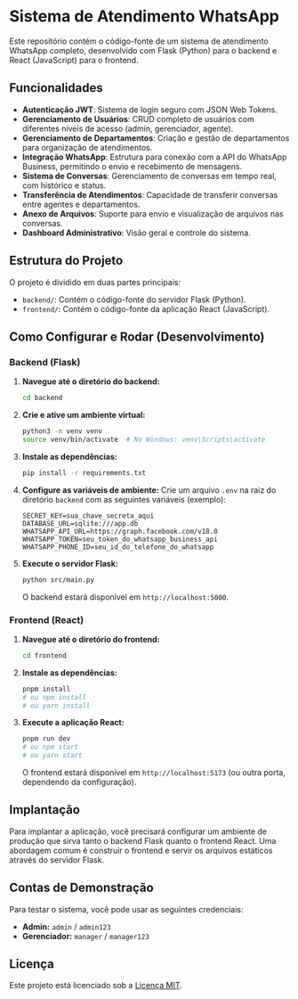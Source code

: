 # Sistema de Atendimento WhatsApp

Este repositório contém o código-fonte de um sistema de atendimento WhatsApp completo, desenvolvido com Flask (Python) para o backend e React (JavaScript) para o frontend.

## Funcionalidades

- **Autenticação JWT**: Sistema de login seguro com JSON Web Tokens.
- **Gerenciamento de Usuários**: CRUD completo de usuários com diferentes níveis de acesso (admin, gerenciador, agente).
- **Gerenciamento de Departamentos**: Criação e gestão de departamentos para organização de atendimentos.
- **Integração WhatsApp**: Estrutura para conexão com a API do WhatsApp Business, permitindo o envio e recebimento de mensagens.
- **Sistema de Conversas**: Gerenciamento de conversas em tempo real, com histórico e status.
- **Transferência de Atendimentos**: Capacidade de transferir conversas entre agentes e departamentos.
- **Anexo de Arquivos**: Suporte para envio e visualização de arquivos nas conversas.
- **Dashboard Administrativo**: Visão geral e controle do sistema.

## Estrutura do Projeto

O projeto é dividido em duas partes principais:

- `backend/`: Contém o código-fonte do servidor Flask (Python).
- `frontend/`: Contém o código-fonte da aplicação React (JavaScript).

## Como Configurar e Rodar (Desenvolvimento)

### Backend (Flask)

1.  **Navegue até o diretório do backend:**
    ```bash
    cd backend
    ```
2.  **Crie e ative um ambiente virtual:**
    ```bash
    python3 -m venv venv
    source venv/bin/activate  # No Windows: venv\Scripts\activate
    ```
3.  **Instale as dependências:**
    ```bash
    pip install -r requirements.txt
    ```
4.  **Configure as variáveis de ambiente:**
    Crie um arquivo `.env` na raiz do diretório `backend` com as seguintes variáveis (exemplo):
    ```
    SECRET_KEY=sua_chave_secreta_aqui
    DATABASE_URL=sqlite:///app.db
    WHATSAPP_API_URL=https://graph.facebook.com/v18.0
    WHATSAPP_TOKEN=seu_token_do_whatsapp_business_api
    WHATSAPP_PHONE_ID=seu_id_do_telefone_do_whatsapp
    ```
5.  **Execute o servidor Flask:**
    ```bash
    python src/main.py
    ```
    O backend estará disponível em `http://localhost:5000`.

### Frontend (React)

1.  **Navegue até o diretório do frontend:**
    ```bash
    cd frontend
    ```
2.  **Instale as dependências:**
    ```bash
    pnpm install
    # ou npm install
    # ou yarn install
    ```
3.  **Execute a aplicação React:**
    ```bash
    pnpm run dev
    # ou npm start
    # ou yarn start
    ```
    O frontend estará disponível em `http://localhost:5173` (ou outra porta, dependendo da configuração).

## Implantação

Para implantar a aplicação, você precisará configurar um ambiente de produção que sirva tanto o backend Flask quanto o frontend React. Uma abordagem comum é construir o frontend e servir os arquivos estáticos através do servidor Flask.

## Contas de Demonstração

Para testar o sistema, você pode usar as seguintes credenciais:

- **Admin:** `admin` / `admin123`
- **Gerenciador:** `manager` / `manager123`

## Licença

Este projeto está licenciado sob a [Licença MIT](LICENSE).

